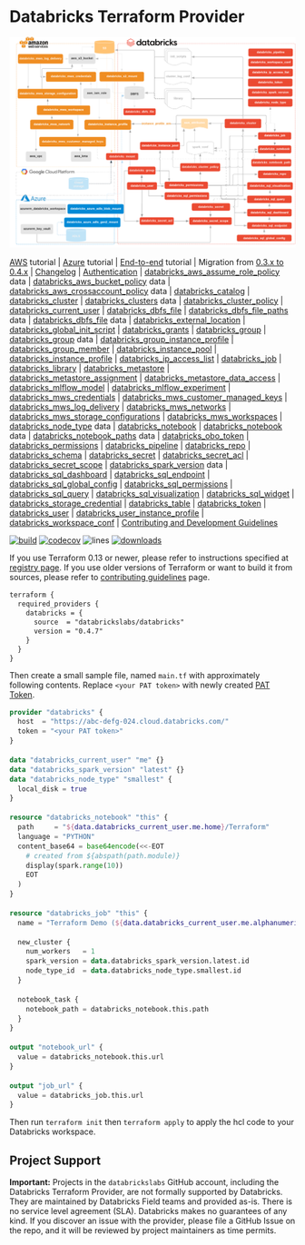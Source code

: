 # Databricks Terraform Provider

![Resources](docs/resources.png)

[AWS](docs/guides/aws-workspace.md) tutorial
| [Azure](docs/guides/azure-workspace.md) tutorial
| [End-to-end](docs/guides/workspace-management.md) tutorial
| Migration from [0.3.x to 0.4.x](docs/guides/migration-0.4.x.md)
| [Changelog](CHANGELOG.md)
| [Authentication](docs/index.md)
| [databricks_aws_assume_role_policy](docs/data-sources/aws_assume_role_policy.md) data
| [databricks_aws_bucket_policy](docs/data-sources/aws_bucket_policy.md) data
| [databricks_aws_crossaccount_policy](docs/data-sources/aws_crossaccount_policy.md) data
| [databricks_catalog](docs/resources/catalog.md)
| [databricks_cluster](docs/resources/cluster.md)
| [databricks_clusters](docs/data-sources/clusters.md) data
| [databricks_cluster_policy](docs/resources/cluster_policy.md)
| [databricks_current_user](docs/data-sources/current_user.md)
| [databricks_dbfs_file](docs/resources/dbfs_file.md)
| [databricks_dbfs_file_paths](docs/data-sources/dbfs_file_paths.md) data
| [databricks_dbfs_file](docs/data-sources/dbfs_file.md) data
| [databricks_external_location](docs/resources/external_location.md)
| [databricks_global_init_script](docs/resources/global_init_script.md)
| [databricks_grants](docs/resources/grants.md)
| [databricks_group](docs/resources/group.md)
| [databricks_group](docs/data-sources/group.md) data
| [databricks_group_instance_profile](docs/resources/group_instance_profile.md)
| [databricks_group_member](docs/resources/group_member.md)
| [databricks_instance_pool](docs/resources/instance_pool.md)
| [databricks_instance_profile](docs/resources/instance_profile.md)
| [databricks_ip_access_list](docs/resources/ip_access_list.md)
| [databricks_job](docs/resources/job.md)
| [databricks_library](docs/resources/library.md)
| [databricks_metastore](docs/resources/metastore.md)
| [databricks_metastore_assignment](docs/resources/metastore_assignment.md)
| [databricks_metastore_data_access](docs/resources/metastore_data_access.md)
| [databricks_mlflow_model](docs/resources/mlflow_model.md)
| [databricks_mlflow_experiment](docs/resources/mlflow_experiment.md)
| [databricks_mws_credentials](docs/resources/mws_credentials.md)
| [databricks_mws_customer_managed_keys](docs/resources/mws_customer_managed_keys.md)
| [databricks_mws_log_delivery](docs/resources/mws_log_delivery.md)
| [databricks_mws_networks](docs/resources/mws_networks.md)
| [databricks_mws_storage_configurations](docs/resources/mws_storage_configurations.md)
| [databricks_mws_workspaces](docs/resources/mws_workspaces.md)
| [databricks_node_type](docs/data-sources/node_type.md) data
| [databricks_notebook](docs/resources/notebook.md)
| [databricks_notebook](docs/data-sources/notebook.md) data
| [databricks_notebook_paths](docs/data-sources/notebook_paths.md) data
| [databricks_obo_token](docs/resources/obo_token.md)
| [databricks_permissions](docs/resources/permissions.md)
| [databricks_pipeline](docs/resources/pipeline.md)
| [databricks_repo](docs/resources/repo.md)
| [databricks_schema](docs/resources/schema.md)
| [databricks_secret](docs/resources/secret.md)
| [databricks_secret_acl](docs/resources/secret_acl.md)
| [databricks_secret_scope](docs/resources/secret_scope.md)
| [databricks_spark_version](docs/data-sources/spark_version.md) data
| [databricks_sql_dashboard](docs/resources/sql_dashboard.md)
| [databricks_sql_endpoint](docs/resources/sql_endpoint.md)
| [databricks_sql_global_config](docs/resources/sql_global_config.md)
| [databricks_sql_permissions](docs/resources/sql_permissions.md)
| [databricks_sql_query](docs/resources/sql_query.md)
| [databricks_sql_visualization](docs/resources/sql_visualization.md)
| [databricks_sql_widget](docs/resources/sql_widget.md)
| [databricks_storage_credential](docs/resources/storage_credential.md)
| [databricks_table](docs/resources/table.md)
| [databricks_token](docs/resources/token.md)
| [databricks_user](docs/resources/user.md)
| [databricks_user_instance_profile](docs/resources/user_instance_profile.md)
| [databricks_workspace_conf](docs/resources/workspace_conf.md)
| [Contributing and Development Guidelines](CONTRIBUTING.md)

[![build](https://github.com/databrickslabs/terraform-provider-databricks/workflows/build/badge.svg?branch=master)](https://github.com/databrickslabs/terraform-provider-databricks/actions?query=workflow%3Abuild+branch%3Amaster) [![codecov](https://codecov.io/gh/databrickslabs/terraform-provider-databricks/branch/master/graph/badge.svg)](https://codecov.io/gh/databrickslabs/terraform-provider-databricks) ![lines](https://img.shields.io/tokei/lines/github/databrickslabs/terraform-provider-databricks) [![downloads](https://img.shields.io/github/downloads/databrickslabs/terraform-provider-databricks/total.svg)](https://hanadigital.github.io/grev/?user=databrickslabs&repo=terraform-provider-databricks)

If you use Terraform 0.13 or newer, please refer to instructions specified at [registry page](https://registry.terraform.io/providers/databrickslabs/databricks/latest). If you use older versions of Terraform or want to build it from sources, please refer to [contributing guidelines](CONTRIBUTING.md) page.

```hcl
terraform {
  required_providers {
    databricks = {
      source  = "databrickslabs/databricks"
      version = "0.4.7"
    }
  }
}
```

Then create a small sample file, named `main.tf` with approximately following contents. Replace `<your PAT token>` with newly created [PAT Token](https://docs.databricks.com/dev-tools/api/latest/authentication.html). 

```terraform
provider "databricks" {
  host  = "https://abc-defg-024.cloud.databricks.com/"
  token = "<your PAT token>"
}

data "databricks_current_user" "me" {}
data "databricks_spark_version" "latest" {}
data "databricks_node_type" "smallest" {
  local_disk = true
}

resource "databricks_notebook" "this" {
  path     = "${data.databricks_current_user.me.home}/Terraform"
  language = "PYTHON"
  content_base64 = base64encode(<<-EOT
    # created from ${abspath(path.module)}
    display(spark.range(10))
    EOT
  )
}

resource "databricks_job" "this" {
  name = "Terraform Demo (${data.databricks_current_user.me.alphanumeric})"

  new_cluster {
    num_workers   = 1
    spark_version = data.databricks_spark_version.latest.id
    node_type_id  = data.databricks_node_type.smallest.id
  }

  notebook_task {
    notebook_path = databricks_notebook.this.path
  }
}

output "notebook_url" {
  value = databricks_notebook.this.url
}

output "job_url" {
  value = databricks_job.this.url
}
```

Then run `terraform init` then `terraform apply` to apply the hcl code to your Databricks workspace. 

## Project Support

**Important:** Projects in the `databrickslabs` GitHub account, including the Databricks Terraform Provider, are not formally supported by Databricks. They are maintained by Databricks Field teams and provided as-is. There is no service level agreement (SLA). Databricks makes no guarantees of any kind. If you discover an issue with the provider, please file a GitHub Issue on the repo, and it will be reviewed by project maintainers as time permits.
